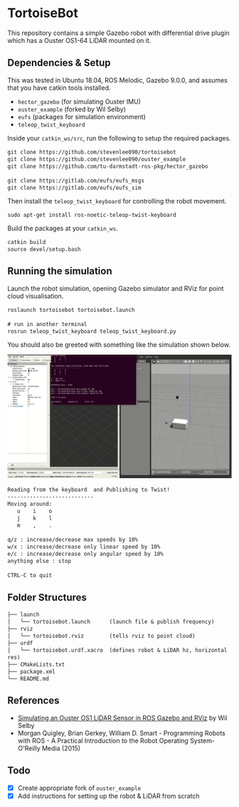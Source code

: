 # TortoiseBot

This repository contains a simple Gazebo robot with differential drive plugin which has a Ouster OS1-64 LiDAR mounted on it. 

## Dependencies & Setup

This was tested in Ubuntu 18.04, ROS Melodic, Gazebo 9.0.0, and assumes that you have catkin tools installed.

* `hector_gazebo` (for simulating Ouster IMU)
* `ouster_example` (forked by Wil Selby)
* `eufs` (packages for simulation environment)
* `teleop_twist_keyboard`

Inside your `catkin_ws/src`, run the following to setup the required packages.

```
git clone https://github.com/stevenlee090/tortoisebot
git clone https://github.com/stevenlee090/ouster_example
git clone https://github.com/tu-darmstadt-ros-pkg/hector_gazebo

git clone https://gitlab.com/eufs/eufs_msgs
git clone https://gitlab.com/eufs/eufs_sim
```

Then install the `teleop_twist_keyboard` for controlling the robot movement.
```
sudo apt-get install ros-noetic-teleop-twist-keyboard
```

Build the packages at your `catkin_ws`.
```
catkin build
source devel/setup.bash
```

## Running the simulation

Launch the robot simulation, opening Gazebo simulator and RViz for point cloud visualisation.

```
roslaunch tortoisebot tortoisebot.launch

# run in another terminal
rosrun teleop_twist_keyboard teleop_twist_keyboard.py
```

You should also be greeted with something like the simulation shown below.

![lidar-sim](assets/lidar-sim.gif)

```
Reading from the keyboard  and Publishing to Twist!
---------------------------
Moving around:
   u    i    o
   j    k    l
   m    ,    .

q/z : increase/decrease max speeds by 10%
w/x : increase/decrease only linear speed by 10%
e/c : increase/decrease only angular speed by 10%
anything else : stop

CTRL-C to quit
```

## Folder Structures

```
├── launch
│   └── tortoisebot.launch      (launch file & publish frequency)
├── rviz
│   └── tortoisebot.rviz        (tells rviz to point cloud)
├── urdf
│   └── tortoisebot.urdf.xacro  (defines robot & LiDAR hz, horizontal res)
├── CMakeLists.txt
├── package.xml
└── README.md
```


## References

* [Simulating an Ouster OS1 LiDAR Sensor in ROS Gazebo and RViz](https://www.wilselby.com/2019/05/simulating-an-ouster-os-1-lidar-sensor-in-ros-gazebo-and-rviz/) by Wil Selby
* Morgan Quigley, Brian Gerkey, William D. Smart - Programming Robots with ROS - A Practical Introduction to the Robot Operating System-O'Reilly Media (2015)

## Todo
- [x] Create appropriate fork of `ouster_example`
- [x] Add instructions for setting up the robot & LiDAR from scratch